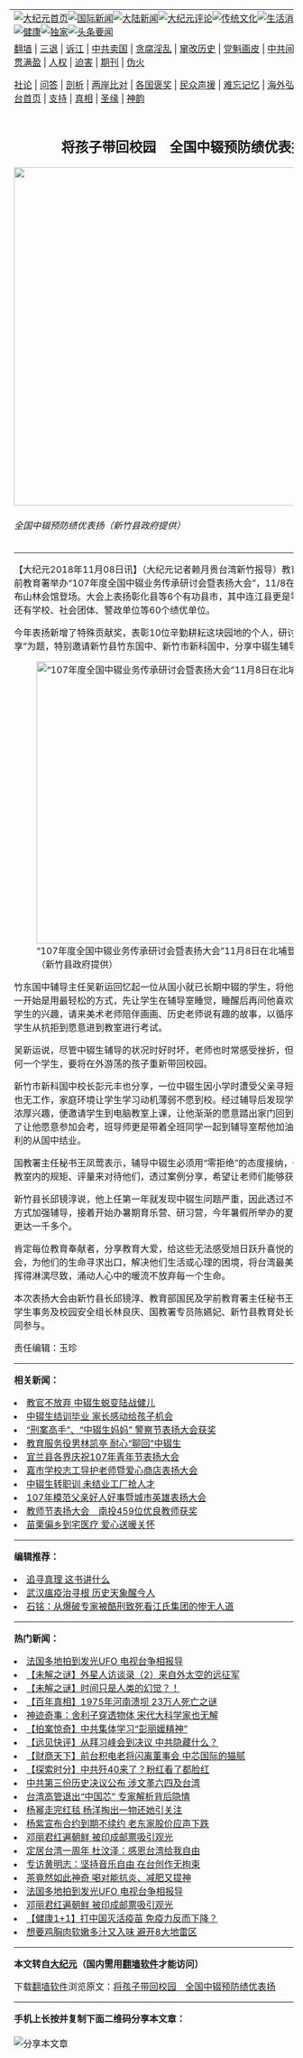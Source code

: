 <a name="1" id="1" target="_blank"></a><span id="1"></span>
<table align=center border="0"><tr><td colspan="2" VALIGN=TOP><a href="https://github.com/qfpowy340/djy/blob/master/gb/nf1351518.md#1"><img src="https://raw.githubusercontent.com/qfpowy340/www/master/t/djy/1.jpg" title="大纪元首页" alt="大纪元首页"></a><a href="https://github.com/qfpowy340/djy/blob/master/gb/n24hr.md#1"><img src="https://raw.githubusercontent.com/qfpowy340/www/master/t/djy/3.jpg" title="国际新闻" alt="国际新闻"></a><a href="https://github.com/qfpowy340/djy/blob/master/gb/nsc413.md#1"><img src="https://raw.githubusercontent.com/qfpowy340/www/master/t/djy/4.jpg" title="大陆新闻" alt="大陆新闻"></a><a href="https://github.com/qfpowy340/djy/blob/master/gb/news392.md#1"><img src="https://raw.githubusercontent.com/qfpowy340/www/master/t/djy/5.jpg" title="大纪元评论" alt="大纪元评论"></a><a href="https://github.com/qfpowy340/djy/blob/master/gb/news2007.md#1"><img src="https://raw.githubusercontent.com/qfpowy340/www/master/t/djy/6.jpg" title="传统文化" alt="传统文化"></a><a href="https://github.com/qfpowy340/djy/blob/master/gb/news2008.md#1"><img src="https://raw.githubusercontent.com/qfpowy340/www/master/t/djy/7.jpg" title="生活消费" alt="生活消费"></a><a href="https://github.com/qfpowy340/djy/blob/master/gb/ncyule.md#1"><img src="https://raw.githubusercontent.com/qfpowy340/www/master/t/djy/8.jpg" title="娱乐休闲" alt="娱乐休闲"></a><a href="https://github.com/qfpowy340/djy/blob/master/gb/nsc1002.md#1"><img src="https://raw.githubusercontent.com/qfpowy340/www/master/t/djy/9.jpg" title="健康" alt="健康"></a><a href="https://github.com/qfpowy340/djy/blob/master/gb/nf6092.md#1"><img src="https://raw.githubusercontent.com/qfpowy340/www/master/t/djy/10a.jpg" title="独家" alt="独家"></a><a href="https://github.com/qfpowy340/djy/blob/master/gb/nf4514.md#1"><img src="https://raw.githubusercontent.com/qfpowy340/www/master/t/djy/12a.jpg" title="头条要闻" alt="头条要闻"></a></td></tr>
<tr><td colspan="2" VALIGN=TOP><a target="_blank" href="https://github.com/qfpowy340/www/blob/master/README.md?zsrh#1">翻墙</a> | <a target="_blank" href="https://github.com/qfpowy340/djy/blob/master/gb/nf5657.md#1">三退</a> | <a target="_blank" href="https://github.com/qfpowy340/djy/blob/master/gb/nf6124.md#1">诉江</a> | <a target="_blank" href="https://github.com/qfpowy340/djy/blob/master/gb/nf1176117.md#1">中共卖国</a> | <a target="_blank" href="https://github.com/qfpowy340/djy/blob/master/gb/nf5773.md#1">贪腐淫乱</a> | <a target="_blank" href="https://github.com/qfpowy340/djy/blob/master/gb/nf1176115.md#1">窜改历史</a> | <a target="_blank" href="https://github.com/qfpowy340/djy/blob/master/gb/nf1176107.md#1">党魁画皮</a> | <a target="_blank" href="https://github.com/qfpowy340/djy/blob/master/gb/nf1320400.md#1">中共间谍</a> | <a target="_blank" href="https://github.com/qfpowy340/djy/blob/master/gb/nf1176114.md#1">破坏传统</a> | <a target="_blank" href="https://github.com/qfpowy340/ntdtv/blob/master/gb/prog447_1.md#1">恶贯满盈</a> | <a target="_blank" href="https://github.com/qfpowy340/djy/blob/master/gb/ncid278.md#1">人权</a> | <a target="_blank" href="https://github.com/qfpowy340/djy/blob/master/gb/nf1176111.md#1">迫害</a> | <a target="_blank" href="https://gitlab.com/szzdlab/mh-qikan/blob/master/README.md#1">期刊</a> | <a target="_blank" href="https://github.com/qfpowy340/djy/blob/master/gb/nf5562.md#1">伪火</a></p><p><a target="_blank" href="https://github.com/qfpowy340/djy/blob/master/gb/9p.md#1">社论</a> | <a target="_blank" href="https://github.com/qfpowy340/djy/blob/master/gb/nf4378.md#1">问答</a> | <a target="_blank" href="https://github.com/qfpowy340/djy/blob/master/gb/nf5792.md#1">剖析</a> | <a target="_blank" href="https://github.com/qfpowy340/djy/blob/master/gb/nf5735.md#1">两岸比对</a> | <a target="_blank" href="https://github.com/qfpowy340/djy/blob/master/gb/nf6119.md#1">各国褒奖</a> | <a target="_blank" href="https://github.com/qfpowy340/djy/blob/master/gb/nf6120.md#1">民众声援</a> | <a target="_blank" href="https://github.com/qfpowy340/djy/blob/master/gb/nf1188594.md#1">难忘记忆</a> | <a target="_blank" href="https://github.com/qfpowy340/djy/blob/master/gb/nf3180.md#1">海外弘传</a> | <a target="_blank" href="https://github.com/qfpowy340/djy/blob/master/gb/nf5410.md#1">万人上访</a> | <a target="_blank" href="https://github.com/qfpowy340/www/blob/master/README.md?zsrh#1">平台首页</a> | <a target="_blank" href="https://github.com/qfpowy340/djy/blob/master/gb/nf4386.md#1">支持</a> | <a target="_blank" href="https://github.com/qfpowy340/djy/blob/master/gb/nf4389.md#1">真相</a> | <a target="_blank" href="https://github.com/qfpowy340/djy/blob/master/gb/nf5790.md#1">圣缘</a> | <a target="_blank" href="https://github.com/qfpowy340/djy/blob/master/gb/nf4786.md#1">神韵</a></td></tr>
<tr><td VALIGN=TOP width="626"><h2 align=center>将孩子带回校园　全国中辍预防绩优表扬</h2>
<img width="600" src="https://i.epochtimes.com/assets/uploads/2018/11/ae5ecdfedff6155ba2a96f55881fc348-600x400.jpg" />
<h6>全国中辍预防绩优表扬（新竹县政府提供）
</h6>
<hr>
<p>【大纪元2018年11月08日讯】（大纪元记者赖月贵台湾新竹报导）教育部国民及学前教育署举办“107年度全国中辍业务传承研讨会暨<ahref="https://github.com/qfpowy340/djy/blob/master/gb/tag/%E8%A1%A8%E6%89%AC%E5%A4%A7%E4%BC%9A.md#1">表扬大会</a>”，11/8在新竹县北埔麻布山林会馆登场。大会上表扬彰化县等6个有功县市，其中连江县更是零中辍县市，还有学校、社会团体、警政单位等60个绩优单位。</p>
<p>今年表扬新增了特殊贡献奖，表彰10位辛勤耕耘这块园地的个人，研讨会以“爱?分享”为题，特别邀请新竹县竹东国中、新竹市新科国中，分享<ahref="https://github.com/qfpowy340/djy/blob/master/gb/tag/%E4%B8%AD%E8%BE%8D%E7%94%9F.md#1">中辍生</a>辅导成功的案例。</p>
<figure style="width: 500px" class="wp-caption aligncenter"><ahref=" https://i.epochtimes.com/assets/uploads/2018/11/5a9a10b377abf748df7248221754bdf9-450x338.jpg" target="_blank" rel="noreferrer noopener"> <img src="https://i.epochtimes.com/assets/uploads/2018/11/5a9a10b377abf748df7248221754bdf9-450x338.jpg" alt="“107年度全国中辍业务传承研讨会暨表扬大会”11月8日在北埔登场" width="500" b="338" /></a><figcaption class="wp-caption-text">“107年度全国中辍业务传承研讨会暨<ahref="https://github.com/qfpowy340/djy/blob/master/gb/tag/%E8%A1%A8%E6%89%AC%E5%A4%A7%E4%BC%9A.md#1">表扬大会</a>”11月8日在北埔登场（新竹县政府提供）</figcaption></figure>
<p>竹东国中辅导主任吴新运回忆起一位从国小就已长期中辍的学生，将他找回学校后，一开始是用最轻松的方式，先让学生在辅导室睡觉，睡醒后再问他喜欢什么课，依照学生的兴趣，请来美术老师陪伴画画、历史老师说有趣的故事，以循序渐进的方式让学生从抗拒到愿意进到教室进行考试。</p>
<p>吴新运说，尽管<ahref="https://github.com/qfpowy340/djy/blob/master/gb/tag/%E4%B8%AD%E8%BE%8D%E7%94%9F.md#1">中辍生</a>辅导的状况时好时坏，老师也时常感受挫折，但他不会放弃任何一个学生，要将在外游荡的孩子重新带回校园。</p>
<p>新竹市新科国中校长彭元丰也分享，一位中辍生因小学时遭受父亲寻短的创伤，母亲也无工作，家庭环境让学生学习动机薄弱不愿到校。经过辅导后发现学生对电竞有着浓厚兴趣，便邀请学生到电脑教室上课，让他渐渐的愿意踏出家门回到学校。此外为了让他愿意参加会考，班导师更是带着全班同学一起到辅导室帮他加油打气，最后顺利的从国中结业。</p>
<p>国教署主任秘书王凤莺表示，辅导中辍生必须用“零拒绝”的态度接纳，也不能用一般教室内的规矩、评量来对待他们，透过案例分享，希望让老师们能够获益良多。</p>
<p>新竹县长邱镜淳说，他上任第一年就发现中辍生问题严重，因此透过不同管道、多元方式加强辅导，接着开始办暑期育乐营、研习营，今年暑假所举办的夏令营活动数量更达一千多个。</p>
<p>肯定每位教育奉献者，分享教育大爱，给这些无法感受旭日跃升喜悦的孩子最大机会，为他们的生命寻求出口，解决他们生活或心理的困境，将台湾最美的风景“人”发挥得淋漓尽致，涌动人心中的暖流不放弃每一个生命。</p>
<p>本次表扬大会由新竹县长邱镜淳、教育部国民及学前教育署主任秘书王凤莺、国教署学生事务及校园安全组长林良庆、国教署专员陈嬿妃、新竹县教育处长刘明超等人共同参与。</p>
<p>责任编辑：玉珍</p>

<hr>


<strong>相关新闻：</strong>
<li><a href="https://github.com/qfpowy340/djy/blob/master/gb/16/6/27/n8039398.md#1">教官不放弃  中辍生蜕变陆战健儿</a></li>
<li><a href="https://github.com/qfpowy340/djy/blob/master/gb/16/7/15/n8103450.md#1">中辍生结训毕业 家长感动给孩子机会</a></li>
<li><a href="https://github.com/qfpowy340/djy/blob/master/gb/17/6/14/n9266473.md#1">“刑案高手”、“中辍生妈妈”  警察节表扬大会获奖</a></li>
<li><a href="https://github.com/qfpowy340/djy/blob/master/gb/17/6/18/n9279771.md#1">教育服务役男林凯亭 耐心“聊回”中辍生</a></li>
<li><a href="https://github.com/qfpowy340/djy/blob/master/gb/18/3/25/n10247631.md#1">宜兰县各界庆祝107年青年节表扬大会</a></li>
<li><a href="https://github.com/qfpowy340/djy/blob/master/gb/18/7/4/n10536180.md#1">嘉市学校志工导护老师暨爱心商店表扬大会</a></li>
<li><a href="https://github.com/qfpowy340/djy/blob/master/gb/18/7/11/n10554655.md#1">中辍生转职训 未结业工厂抢人才</a></li>
<li><a href="https://github.com/qfpowy340/djy/blob/master/gb/18/8/5/n10616570.md#1">107年模范父亲好人好事暨城市英雄表扬大会</a></li>
<li><a href="https://github.com/qfpowy340/djy/blob/master/gb/18/9/25/n10739756.md#1">教师节表扬大会　南投459位优良教师获奖</a></li>
<li><a href="https://github.com/qfpowy340/djy/blob/master/gb/21/11/17/n13381200.md#1">苗栗偏乡到宅医疗 爱心送暖关怀</a></li>
<hr>


<strong>编辑推荐：</strong>
<li><a href="https://github.com/upjkzu3674/djy/blob/master/gb/19/1/5/n10955468.md?dfh#1" target="_blank">追寻真理 这书讲什么</a></li><li><a target="_blank" href="https://github.com/upjkzu3674/djy/blob/master/gb/20/2/4/n11843021.md#1">武汉瘟疫治寻根  历史天象醒今人</a></li><li><a href="https://github.com/tsiac2612/djy/blob/master/gb/15/9/5/n4520825.md#1" target="_blank">石铭：从爆破专家被酷刑致死看江氏集团的惨无人道</a></li>
<hr>

<strong>热门新闻：</strong>
<li><a href="https://github.com/qfpowy340/djy/blob/master/gb/21/11/15/n13376584.md#1">法国多地拍到发光UFO 电视台争相报导</a></li>
<li><a href="https://github.com/qfpowy340/djy/blob/master/gb/21/11/12/n13372289.md#1">【未解之谜】外星人访谈录（2）来自外太空的远征军</a></li>
<li><a href="https://github.com/qfpowy340/djy/blob/master/gb/21/11/10/n13368062.md#1">【未解之谜】时间只是人类的幻觉？！</a></li>
<li><a href="https://github.com/qfpowy340/djy/blob/master/gb/21/11/11/n13370142.md#1">【百年真相】1975年河南溃坝 23万人死亡之谜</a></li>
<li><a href="https://github.com/qfpowy340/djy/blob/master/gb/21/11/6/n13358100.md#1">神迹奇事：舍利子穿透物体  宋代大科学家也无解</a></li>
<li><a href="https://github.com/qfpowy340/djy/blob/master/gb/21/11/17/n13382127.md#1">【拍案惊奇】中共集体学习“彭丽媛精神”</a></li>
<li><a href="https://github.com/qfpowy340/djy/blob/master/gb/21/11/17/n13382531.md#1">【远见快评】从拜习峰会到决议 中共隐藏什么？</a></li>
<li><a href="https://github.com/qfpowy340/djy/blob/master/gb/21/11/17/n13382037.md#1">【财商天下】前台积电老将闪离董事会 中芯国际的猫腻</a></li>
<li><a href="https://github.com/qfpowy340/djy/blob/master/gb/21/11/16/n13378126.md#1">【探索时分】中共歼40来了？粉红看了都脸红</a></li>
<li><a href="https://github.com/qfpowy340/djy/blob/master/gb/21/11/16/n13379314.md#1">中共第三份历史决议公布 涉文革六四及台湾</a></li>
<li><a href="https://github.com/qfpowy340/djy/blob/master/gb/21/11/15/n13377826.md#1">台湾高管退出“中国芯” 专家解析背后隐情</a></li>
<li><a href="https://github.com/qfpowy340/djy/blob/master/gb/21/11/16/n13378124.md#1">杨幂走完红毯 杨洋掏出一物还她引关注</a></li>
<li><a href="https://github.com/qfpowy340/djy/blob/master/gb/21/11/16/n13380420.md#1">杨紫宣布合约到期不续约 老东家股价应声下跌</a></li>
<li><a href="https://github.com/qfpowy340/djy/blob/master/gb/21/11/16/n13378520.md#1">邓丽君红遍朝鲜 被印成邮票吸引观光</a></li>
<li><a href="https://github.com/qfpowy340/djy/blob/master/gb/21/11/15/n13377638.md#1">定居台湾一周年 杜汶泽：感恩台湾给我自由</a></li>
<li><a href="https://github.com/qfpowy340/djy/blob/master/gb/21/11/16/n13379609.md#1">专访黄明志：坚持音乐自由 在台创作无拘束</a></li>
<li><a href="https://github.com/qfpowy340/djy/blob/master/gb/21/11/11/n13370166.md#1">茶竟然如此神奇 喝对能抗炎、减肥又提神</a></li>
<li><a href="https://github.com/qfpowy340/djy/blob/master/gb/21/11/15/n13376584.md#1">法国多地拍到发光UFO 电视台争相报导</a></li>
<li><a href="https://github.com/qfpowy340/djy/blob/master/gb/21/11/16/n13378520.md#1">邓丽君红遍朝鲜 被印成邮票吸引观光</a></li>
<li><a href="https://github.com/qfpowy340/djy/blob/master/gb/21/11/16/n13378472.md#1">【健康1+1】打中国灭活疫苗 免疫力反而下降？</a></li>
<li><a href="https://github.com/qfpowy340/djy/blob/master/gb/21/11/13/n13373984.md#1">想要鸡胸肉软嫩多汁又入味 避开8大地雷区</a></li>
<hr>

<strong>本文转自<a href="https://www.epochtimes.com">大纪元</a>（国内需用<a href="https://github.com/qfpowy340/www/blob/master/README.md#8">翻墙软件</a>才能访问）</strong><p>下载<a href="https://github.com/qfpowy340/www/blob/master/README.md#8">翻墙软件</a>浏览原文：<a href="https://www.epochtimes.com/gb/18/11/8/n10838514.htm">将孩子带回校园　全国中辍预防绩优表扬</a></p><hr>

<strong>手机上长按并复制下面二维码分享本文章：</strong><br><br><img src="https://chart.apis.google.com/chart?cht=qr&chs=240x240&choe=UTF-8&chld=M|2&chl=https://github.com/qfpowy340/djy/blob/master/gb/18/11/8/n10838514.md%231" title="分享本文章"></td><td VALIGN=TOP><a href="https://github.com/qfpowy340/djy/blob/master/gb/16/1/21/n4622075.md?dfh#1" target="_blank"><img src="https://raw.githubusercontent.com/qfpowy340/djy/master/gb/300/wei-f1.jpg" title="中共的伪火骗局"  alt="中共的伪火骗局"></a><br><a href="https://github.com/qfpowy340/www/blob/master/README.md?dfh#9" target="_blank"><img src="https://raw.githubusercontent.com/qfpowy340/djy/master/gb/300/yong-h.jpg" title="永恒的见证"  alt="永恒的见证"></a><br><a href="https://github.com/qfpowy340/djy/blob/master/gb/13/9/29/n3974789.md?dfh#1" target="_blank"><img src="https://raw.githubusercontent.com/qfpowy340/djy/master/gb/300/shang-lnz.jpg" title="善良女子被中共投男牢"  alt="善良女子被中共投男牢"></a><br><a href="https://github.com/qfpowy340/djy/blob/master/gb/16/3/16/n4663449.md?dfh#1" target="_blank"><img src="https://raw.githubusercontent.com/qfpowy340/djy/master/gb/300/huo-z3.jpg" title="警卫目击活摘器官"  alt="警卫目击活摘器官"></a><br><a href="https://github.com/qfpowy340/djy/blob/master/gb/16/8/7/n8177641.md?dfh#1" target="_blank"><img src="https://raw.githubusercontent.com/qfpowy340/djy/master/gb/300/huo-z4.jpg" title="证人描述活摘恐怖"  alt="证人描述活摘恐怖"></a><br><a href="https://github.com/qfpowy340/djy/blob/master/gb/10/4/19/n2881569.md?dfh#1" target="_blank"><img src="https://raw.githubusercontent.com/qfpowy340/djy/master/gb/300/huo-z1.jpg" title="揭开活摘器官黑幕"  alt="揭开活摘器官黑幕"></a><br><a href="https://github.com/qfpowy340/djy/blob/master/gb/10/11/7/n3077476.md?dfh#1" target="_blank"><img src="https://raw.githubusercontent.com/qfpowy340/djy/master/gb/300/ma-ks.jpg" title="马克思的成魔之路"  alt="马克思的成魔之路"></a><br><a href="https://github.com/qfpowy340/djy/blob/master/gb/14/6/9/n4173977.md?dfh#1" target="_blank"><img src="https://raw.githubusercontent.com/qfpowy340/djy/master/gb/300/chang-zs.jpg" title="藏字石 蕴天机"  alt="藏字石 蕴天机"></a><br><a href="https://github.com/qfpowy340/djy/blob/master/gb/18/5/10/n10381511.md?dfh#1" target="_blank"><img src="https://raw.githubusercontent.com/qfpowy340/djy/master/gb/300/st1.jpg" title="关注三亿人三退"  alt="关注三亿人三退"></a><br><a href="https://github.com/qfpowy340/djy/blob/master/gb/18/3/21/n10237682.md?dfh#1" target="_blank"><img src="https://raw.githubusercontent.com/qfpowy340/djy/master/gb/300/jie-t.jpg" title="解体中共复兴中华"  alt="解体中共复兴中华"></a><br><a href="https://github.com/qfpowy340/djy/blob/master/gb/9/2/9/n2422991.md?dfh#1" target="_blank"><img src="https://raw.githubusercontent.com/qfpowy340/djy/master/gb/300/gao-zs.jpg" title="中共迫害良心律师"  alt="中共迫害良心律师"></a><br><a href="https://github.com/qfpowy340/djy/blob/master/gb/18/12/9/n10900044.md?dfh#1" target="_blank"><img src="https://raw.githubusercontent.com/qfpowy340/djy/master/gb/300/sj1.jpg" title="三百多万人举报江泽民"  alt="三百多万人举报江泽民"></a><br><a href="https://github.com/qfpowy340/djy/blob/master/gb/18/8/28/n10672014.md?dfh#1" target="_blank"><img src="https://raw.githubusercontent.com/qfpowy340/djy/master/gb/300/sj2.jpg" title="这些官员为何起诉江泽民"  alt="这些官员为何起诉江泽民"></a><br><a href="https://github.com/qfpowy340/djy/blob/master/gb/8/12/18/n2367165.md?dfh#1" target="_blank"><img src="https://raw.githubusercontent.com/qfpowy340/djy/master/gb/300/liangan.jpg" title="海峡两岸的强烈对比"  alt="海峡两岸的强烈对比"></a><br><a href="https://github.com/qfpowy340/djy/blob/master/gb/15/12/10/n4593139.md?dfh#1" target="_blank"><img src="https://raw.githubusercontent.com/qfpowy340/djy/master/gb/300/jia-ndzl.jpg" title="加拿大总理的贺信"  alt="加拿大总理的贺信"></a><br><a href="https://github.com/qfpowy340/djy/blob/master/gb/11/6/17/n3289382.md?dfh#1" target="_blank"><img src="https://raw.githubusercontent.com/qfpowy340/djy/master/gb/300/xiao-wd.jpg" title="探寻真相兼听则明"  alt="探寻真相兼听则明"></a><br><a href="https://github.com/qfpowy340/djy/blob/master/gb/18/10/27/n10812623.md?dfh#1" target="_blank"><img src="https://raw.githubusercontent.com/qfpowy340/djy/master/gb/300/yindu.jpg" title="印度媒体报道东方"  alt="印度媒体报道东方"></a><br><a href="https://github.com/qfpowy340/djy/blob/master/gb/18/6/9/n10469652.md?dfh#1" target="_blank"><img src="https://raw.githubusercontent.com/qfpowy340/djy/master/gb/300/xie-j.jpg" title="不一样的海外校园"  alt="不一样的海外校园"></a><br><a href="https://github.com/qfpowy340/djy/blob/master/gb/7/4/5/n1669415.md?dfh#1" target="_blank"><img src="https://raw.githubusercontent.com/qfpowy340/djy/master/gb/300/li-up.jpg" title="从大师到徒弟的传奇"  alt="从大师到徒弟的传奇"></a><br><a href="https://github.com/qfpowy340/djy/blob/master/gb/17/5/26/n9191512.md?dfh#1" target="_blank"><img src="https://raw.githubusercontent.com/qfpowy340/djy/master/gb/300/zfl2.jpg" title="亿万人与东方一本奇书"  alt="亿万人与东方一本奇书"></a><br><a href="https://github.com/qfpowy340/djy/blob/master/gb/13/11/27/n4020290.md?dfh#1" target="_blank"><img src="https://raw.githubusercontent.com/qfpowy340/djy/master/gb/300/zhen-h.jpg" title="大陆见不到的震撼场面"  alt="大陆见不到的震撼场面"></a><br><a href="https://github.com/qfpowy340/djy/blob/master/gb/15/7/17/n4482910.md?dfh#1" target="_blank"><img src="https://raw.githubusercontent.com/qfpowy340/djy/master/gb/300/dalu-sk.jpg" title="人心向善 大陆当初盛况"  alt="人心向善 大陆当初盛况"></a><br><a href="https://github.com/qfpowy340/djy/blob/master/gb/19/1/5/n10955468.md?dfh#1" target="_blank"><img src="https://raw.githubusercontent.com/qfpowy340/djy/master/gb/300/zfl1.jpg" title="追寻真理 这书讲什么"  alt="追寻真理 这书讲什么"></a><br><a href="https://github.com/qfpowy340/www/blob/master/README.md?dfh#1" target="_blank"><img src="https://raw.githubusercontent.com/qfpowy340/djy/master/gb/300/fq1.jpg" title="下载免费翻墙软件"  alt="下载免费翻墙软件"></a><br></td></tr></table>
